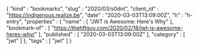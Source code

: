 {
  "kind" : "bookmarks",
  "slug" : "2020/03/s0dnt",
  "client_id" : "https://indigenous.realize.be",
  "date" : "2020-03-03T13:09:00Z",
  "h" : "h-entry",
  "properties" : {
    "name" : [ "JWT is Awesome: Here's Why" ],
    "bookmark-of" : [ "https://thehftguy.com/2020/02/18/jwt-is-awesome-heres-why/" ],
    "published" : [ "2020-03-03T13:09:00Z" ],
    "category" : [ "jwt" ]
  },
  "tags" : [ "jwt" ]
}
